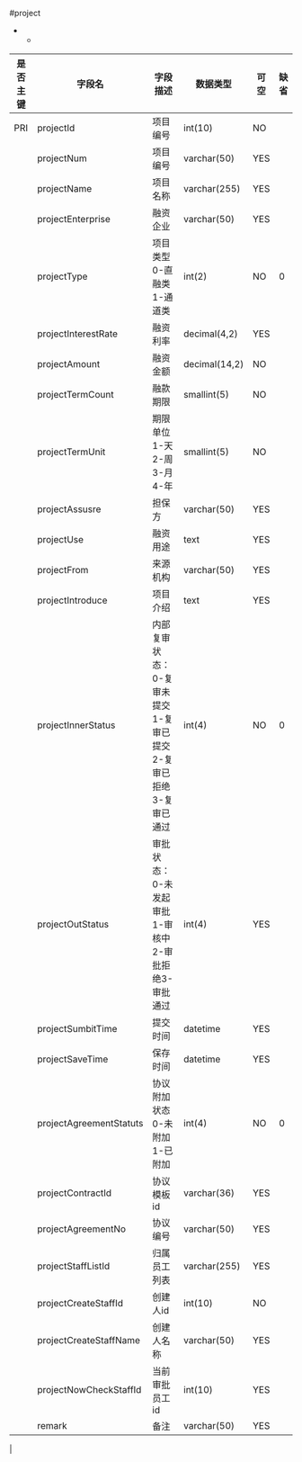 #project
* -
 
|是否主键	|字段名	|字段描述	|数据类型	|可空	|缺省	|
| --------|-----|-----|-----|-----|-----|
|PRI|projectId|项目编号|int(10)|NO||
||projectNum|项目编号|varchar(50)|YES||
||projectName|项目名称|varchar(255)|YES||
||projectEnterprise|融资企业|varchar(50)|YES||
||projectType|项目类型0-直融类1-通道类|int(2)|NO|0|
||projectInterestRate|融资利率|decimal(4,2)|YES||
||projectAmount|融资金额|decimal(14,2)|NO||
||projectTermCount|融款期限|smallint(5)|NO||
||projectTermUnit|期限单位1-天2-周3-月4-年|smallint(5)|NO||
||projectAssusre|担保方|varchar(50)|YES||
||projectUse|融资用途|text|YES||
||projectFrom|来源机构|varchar(50)|YES||
||projectIntroduce|项目介绍|text|YES||
||projectInnerStatus|内部复审状态：0-复审未提交1-复审已提交2-复审已拒绝3-复审已通过|int(4)|NO|0|
||projectOutStatus|审批状态：0-未发起审批1-审核中2-审批拒绝3-审批通过|int(4)|YES||
||projectSumbitTime|提交时间|datetime|YES||
||projectSaveTime|保存时间|datetime|YES||
||projectAgreementStatuts|协议附加状态0-未附加1-已附加|int(4)|NO|0|
||projectContractId|协议模板id|varchar(36)|YES||
||projectAgreementNo|协议编号|varchar(50)|YES||
||projectStaffListId|归属员工列表|varchar(255)|YES||
||projectCreateStaffId|创建人id|int(10)|NO||
||projectCreateStaffName|创建人名称|varchar(50)|YES||
||projectNowCheckStaffId|当前审批员工id|int(10)|YES||
||remark|备注|varchar(50)|YES||
|
